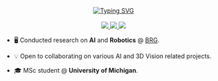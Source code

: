 <p align="center">
<a href="https://git.io/typing-svg"><img src="https://readme-typing-svg.demolab.com?font=Anton&duration=1000&pause=200&color=800080&center=true&multiline=true&width=435&height=85&lines=Leo+Bringer;Research+Assistant+%7C+MSc+Student;AI+%7C+Computer+VIsion+%7C+Robotics" alt="Typing SVG" />
</a>
<br/>

<!--a href="https://github.com/leob03/github-readme-stats">
    <img src="https://github-readme-stats-eight-wine-13.vercel.app/api?username=leob03&show_icons=true&rank_icon=github&hide_title=true&theme=radical&card_width=460">
</a!-->

<br/>
<a href="https://leobringer.com/">
    <img src="https://img.shields.io/badge/Website-leob03-green?style=flat-square">
</a>

<a href="https://www.linkedin.com/in/leo-bringer/">
    <img src="https://img.shields.io/badge/-Linkedin-blue?style=flat-square&logo=linkedin">
</a>
<a href="mailto:lbringer@umich.edu">
    <img src="https://img.shields.io/badge/-Email-red?style=flat-square&logo=gmail&logoColor=white">
</a>
</p>

* :desktop_computer:  Conducted research on **AI** and **Robotics** @ [BRG](https://brg.engin.umich.edu/).

* :bulb: Open to collaborating on various AI and 3D Vision related projects. 

* :mortar_board: MSc student @ **University of Michigan**.
